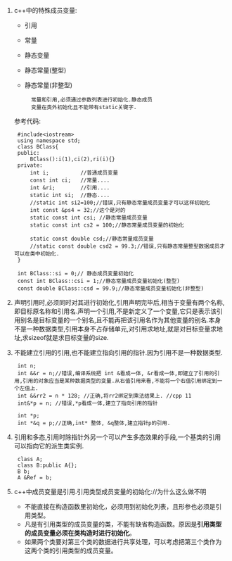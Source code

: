 1. c++中的特殊成员变量:
	- 引用
	- 常量
	- 静态变量
	- 静态常量(整型)
	- 静态常量(非整型)

	
			常量和引用,必须通过参数列表进行初始化.静态成员
			变量在类外初始化且不能带有static关键字.

	参考代码:
	
		#include<iostream>
		using namespace std;
		class BClass{
		public:
			BClass():i(1),ci(2),ri(i){}
		private:
			int i;			//普通成员变量
			const int ci;   //常量....
			int &ri;		//引用....
			static int si;	//静态....
			//static int si2=100;//错误,只有静态常量成员变量才可以这样初始化
			int const &ps4 = 32;//这个是对的 
			static const int csi; //静态常量成员变量
			static const int cs2 = 100;//静态常量成员变量的初始化
	
			static const double csd;//静态常量成员变量
			//static const double csd2 = 99.3;//错误,只有静态常量整型数据成员才可以在类中初始化.
		}
		
		int BClass::si = 0;// 静态成员变量初始化
		const int BClass::csi = 1;//静态常量成员变量初始化(整型)
		const double BClass::csd = 99.9;//静态常量成员变量初始化(非整型)

	

2. 声明引用时,必须同时对其进行初始化,引用声明完毕后,相当于变量有两个名称,即目标原名称和引用名.声明一个引用,不是新定义了一个变量,它只是表示该引用别名是目标变量的一个别名,且不能再把该引用名作为其他变量的别名.本身不是一种数据类型,引用本身不占存储单元,对引用求地址,就是对目标变量求地址,求sizeof就是求目标变量的size.
3. 不能建立引用的引用,也不能建立指向引用的指针.因为引用不是一种数据类型.

		int n;
		int &&r = n;//错误,编译系统把 int &看成一体, &r看成一体,即建立了引用的引用,引用的对象应当是某种数据类型的变量.从右值引用来看,不能将一个右值引用绑定到一个左值上. 
		int &&rr2 = n * 128; //正确,将rr2绑定到乘法结果上. //cpp 11
		int&*p = n; //错误,*p看成一体,建立了指向引用的指针 

		int *p;
		int *&q = p;//正确,int* 整体, &q整体,建立指针p的引用.

5. 引用和多态,引用时除指针外另一个可以产生多态效果的手段,一个基类的引用可以指向它的派生类实例.

		class A;
		class B:public A{};
		B b;
		A &Ref = b;
6. c++中成员变量是引用.引用类型成员变量的初始化://为什么这么做不明
	- 不能直接在构造函数里初始化，必须用到初始化列表，且形参也必须是引用类型。
	- 凡是有引用类型的成员变量的类，不能有缺省构造函数。原因是**引用类型的成员变量必须在类构造时进行初始化**。
	- 如果两个类要对第三个类的数据进行共享处理，可以考虑把第三个类作为这两个类的引用类型的成员变量。